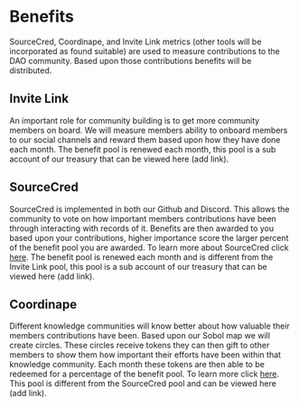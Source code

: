 # Benefits

SourceCred, Coordinape, and Invite Link metrics (other tools will be incorporated as found suitable) are used to measure contributions to the DAO community. Based upon those contributions benefits will be distributed.&#x20;

## Invite Link

An important role for community building is to get more community members on board. We will measure members ability to onboard members to our social channels and reward them based upon how they have done each month. The benefit pool is renewed each month, this pool is a sub account of our treasury that can be viewed here (add link).&#x20;

## SourceCred

SourceCred is implemented in both our Github and Discord. This allows the community to vote on how important members contributions have been through interacting with records of it. Benefits are then awarded to you based upon your contributions, higher importance score the larger percent of the benefit pool you are awarded. To learn more about SourceCred click [here](https://sourcecred.io). The benefit pool is renewed each month and is different from the Invite Link pool, this pool is a sub account of our treasury that can be viewed here (add link).&#x20;

## Coordinape

Different knowledge communities will know better about how valuable their members contributions have been. Based upon our Sobol map we will create circles. These circles receive tokens they can then gift to other members to show them how important their efforts have been within that knowledge community. Each month these tokens are then able to be redeemed for a percentage of the benefit pool. To learn more click [here](https://docs.coordinape.com). This pool is different from the SourceCred pool and can be viewed here (add link).
